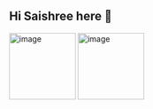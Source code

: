 ## Hi Saishree here 👋

<img width="120" height="120" alt="image" src="https://github.com/user-attachments/assets/940deab7-1385-419e-82bf-55002a3198ec" />
<img width="120" height="120" alt="image" src="https://github.com/user-attachments/assets/26de9004-ac55-4254-aede-3100ea3717a2" />

